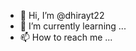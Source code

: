 - 👋 Hi, I’m @dhirayt22
- 🌱 I’m currently learning ...
- 📫 How to reach me ...

<!---
dhirayt22/dhirayt22 is a ✨ special ✨ repository because its `README.md` (this file) appears on your GitHub profile.
You can click the Preview link to take a look at your changes.
--->
